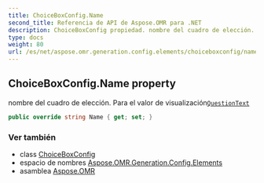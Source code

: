 ```yaml
---
title: ChoiceBoxConfig.Name
second_title: Referencia de API de Aspose.OMR para .NET
description: ChoiceBoxConfig propiedad. nombre del cuadro de elección. Para el valor de visualizaciónQuestionText
type: docs
weight: 80
url: /es/net/aspose.omr.generation.config.elements/choiceboxconfig/name/
---
```

## ChoiceBoxConfig.Name property

nombre del cuadro de elección. Para el valor de visualización[`QuestionText`](../questiontext/)

```csharp
public override string Name { get; set; }
```

### Ver también

* class [ChoiceBoxConfig](../)
* espacio de nombres [Aspose.OMR.Generation.Config.Elements](../../choiceboxconfig/)
* asamblea [Aspose.OMR](../../../)



